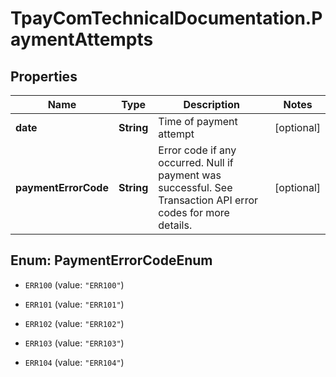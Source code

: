 # TpayComTechnicalDocumentation.PaymentAttempts

## Properties

Name | Type | Description | Notes
------------ | ------------- | ------------- | -------------
**date** | **String** | Time of payment attempt | [optional] 
**paymentErrorCode** | **String** | Error code if any occurred. Null if payment was successful. See Transaction API error codes for more details. | [optional] 



## Enum: PaymentErrorCodeEnum


* `ERR100` (value: `"ERR100"`)

* `ERR101` (value: `"ERR101"`)

* `ERR102` (value: `"ERR102"`)

* `ERR103` (value: `"ERR103"`)

* `ERR104` (value: `"ERR104"`)




